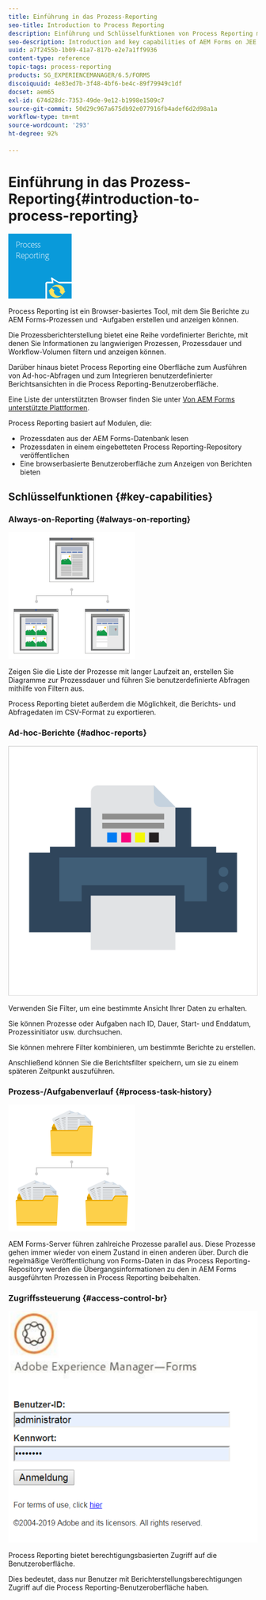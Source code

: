 ```yaml
---
title: Einführung in das Prozess-Reporting
seo-title: Introduction to Process Reporting
description: Einführung und Schlüsselfunktionen von Process Reporting mit AEM Forms auf JEE
seo-description: Introduction and key capabilities of AEM Forms on JEE Process Reporting
uuid: a7f2455b-1b09-41a7-817b-e2e7a1ff9936
content-type: reference
topic-tags: process-reporting
products: SG_EXPERIENCEMANAGER/6.5/FORMS
discoiquuid: 4e83ed7b-3f48-4bf6-be4c-89f79949c1df
docset: aem65
exl-id: 674d28dc-7353-49de-9e12-b1998e1509c7
source-git-commit: 50d29c967a675db92e077916fb4adef6d2d98a1a
workflow-type: tm+mt
source-wordcount: '293'
ht-degree: 92%

---
```


# Einführung in das Prozess-Reporting{#introduction-to-process-reporting}

![process-reporting](assets/process-reporting.png)

Process Reporting ist ein Browser-basiertes Tool, mit dem Sie Berichte zu AEM Forms-Prozessen und -Aufgaben erstellen und anzeigen können.

Die Prozessberichterstellung bietet eine Reihe vordefinierter Berichte, mit denen Sie Informationen zu langwierigen Prozessen, Prozessdauer und Workflow-Volumen filtern und anzeigen können.

Darüber hinaus bietet Process Reporting eine Oberfläche zum Ausführen von Ad-hoc-Abfragen und zum Integrieren benutzerdefinierter Berichtsansichten in die Process Reporting-Benutzeroberfläche.

Eine Liste der unterstützten Browser finden Sie unter [Von AEM Forms unterstützte Plattformen](/help/forms/using/aem-forms-jee-supported-platforms.md).

Process Reporting basiert auf Modulen, die:

* Prozessdaten aus der AEM Forms-Datenbank lesen
* Prozessdaten in einem eingebetteten Process Reporting-Repository veröffentlichen
* Eine browserbasierte Benutzeroberfläche zum Anzeigen von Berichten bieten

## Schlüsselfunktionen {#key-capabilities}

### Always-on-Reporting {#always-on-reporting}

![site-management](assets/site-management.png)

Zeigen Sie die Liste der Prozesse mit langer Laufzeit an, erstellen Sie Diagramme zur Prozessdauer und führen Sie benutzerdefinierte Abfragen mithilfe von Filtern aus.

Process Reporting bietet außerdem die Möglichkeit, die Berichts- und Abfragedaten im CSV-Format zu exportieren.

### Ad-hoc-Berichte {#adhoc-reports}

![print-&amp;-colour](assets/print-&-colour.png)

Verwenden Sie Filter, um eine bestimmte Ansicht Ihrer Daten zu erhalten.

Sie können Prozesse oder Aufgaben nach ID, Dauer, Start- und Enddatum, Prozessinitiator usw. durchsuchen.

Sie können mehrere Filter kombinieren, um bestimmte Berichte zu erstellen.

Anschließend können Sie die Berichtsfilter speichern, um sie zu einem späteren Zeitpunkt auszuführen.

### Prozess-/Aufgabenverlauf {#process-task-history}

![file-management](assets/file-management.png)

AEM Forms-Server führen zahlreiche Prozesse parallel aus. Diese Prozesse gehen immer wieder von einem Zustand in einen anderen über. Durch die regelmäßige Veröffentlichung von Forms-Daten in das Process Reporting-Repository werden die Übergangsinformationen zu den in AEM Forms ausgeführten Prozessen in Process Reporting beibehalten.

### Zugriffssteuerung {#access-control-br}

![untitled](assets/untitled.png)

Process Reporting bietet berechtigungsbasierten Zugriff auf die Benutzeroberfläche.

Dies bedeutet, dass nur Benutzer mit Berichterstellungsberechtigungen Zugriff auf die Process Reporting-Benutzeroberfläche haben.
